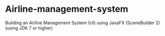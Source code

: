 # Airline-management-system
Building an Airline Management System (UI) using JavaFX (SceneBuilder 2) (using JDK 7 or higher)
